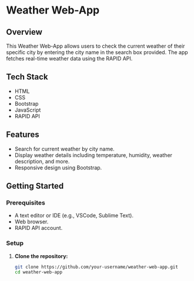 # Weather Web-App

## Overview
This Weather Web-App allows users to check the current weather of their specific city by entering the city name in the search box provided. The app fetches real-time weather data using the RAPID API.

## Tech Stack
- HTML
- CSS
- Bootstrap
- JavaScript
- RAPID API

## Features
- Search for current weather by city name.
- Display weather details including temperature, humidity, weather description, and more.
- Responsive design using Bootstrap.

## Getting Started

### Prerequisites
- A text editor or IDE (e.g., VSCode, Sublime Text).
- Web browser.
- RAPID API account.

### Setup
1. **Clone the repository:**
   ```bash
   git clone https://github.com/your-username/weather-web-app.git
   cd weather-web-app
